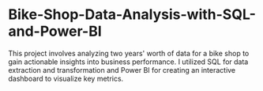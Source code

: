 # Bike-Shop-Data-Analysis-with-SQL-and-Power-BI
This project involves analyzing two years' worth of data for a bike shop to gain actionable insights into business performance. I utilized SQL for data extraction and transformation and Power BI for creating an interactive dashboard to visualize key metrics.
